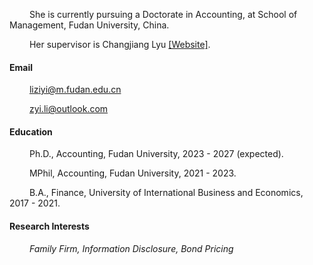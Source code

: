 

&emsp;&emsp; She is currently pursuing a Doctorate in Accounting, at School of Management, Fudan University, China. 

&emsp;&emsp; Her supervisor is Changjiang Lyu [[Website]](https://www.fdsm.fudan.edu.cn/AboutUs/preview.html?uid=011469). 

#### Email
&emsp;&emsp; liziyi@m.fudan.edu.cn

&emsp;&emsp; zyi.li@outlook.com

#### Education
&emsp;&emsp; Ph.D., Accounting, Fudan University, 2023 - 2027 (expected).

&emsp;&emsp; MPhil, Accounting, Fudan University, 2021 - 2023.

&emsp;&emsp; B.A., Finance, University of International Business and Economics, 2017 - 2021.

#### Research Interests
&emsp;&emsp; *Family Firm, Information Disclosure, Bond Pricing*
